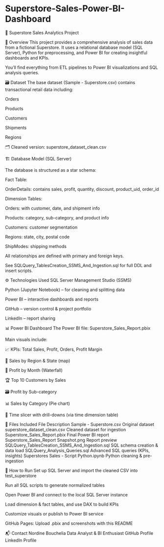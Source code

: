 # Superstore-Sales-Power-BI-Dashboard

🛒 Superstore Sales Analytics Project

📌 Overview
This project provides a comprehensive analysis of sales data from a fictional Superstore. It uses a relational database model (SQL Server), Python for preprocessing, and Power BI for creating insightful dashboards and KPIs.

You’ll find everything from ETL pipelines to Power BI visualizations and SQL analysis queries.

🗃️ Dataset
The base dataset (Sample - Superstore.csv) contains transactional retail data including:

Orders

Products

Customers

Shipments

Regions

🗂️ Cleaned version: superstore_dataset_clean.csv

🏗️ Database Model (SQL Server)

The database is structured as a star schema:

Fact Table:

OrderDetails: contains sales, profit, quantity, discount, product_uid, order_id

Dimension Tables:

Orders: with customer, date, and shipment info

Products: category, sub-category, and product info

Customers: customer segmentation

Regions: state, city, postal code

ShipModes: shipping methods

All relationships are defined with primary and foreign keys.

See SQLQuery_TablesCreation_SSMS_And_Ingestion.sql for full DDL and insert scripts.

⚙️ Technologies Used
SQL Server Management Studio (SSMS)

Python (Jupyter Notebook) – for cleaning and splitting data

Power BI – interactive dashboards and reports

GitHub – version control & project portfolio

LinkedIn – report sharing

📊 Power BI Dashboard
The Power BI file: Superstore_Sales_Report.pbix

Main visuals include:

📈 KPIs: Total Sales, Profit, Orders, Profit Margin

📍 Sales by Region & State (map)

🧾 Profit by Month (Waterfall)

🏆 Top 10 Customers by Sales

🗃️ Profit by Sub-category

📊 Sales by Category (Pie chart)

🔁 Time slicer with drill-downs (via time dimension table)

📂 Files Included
File	Description
Sample - Superstore.csv	Original dataset
superstore_dataset_clean.csv	Cleaned dataset for ingestion
Superstore_Sales_Report.pbix	Final Power BI report
Superstore_Sales_Report Snapshot.png	Report preview
SQLQuery_TablesCreation_SSMS_And_Ingestion.sql	SQL schema creation & data load
SQLQuery_Analysis_Queries.sql	Advanced SQL queries (KPIs, insights)
Superstores Sales - Script Python.ipynb	Python cleaning & pre-ingestion

🚀 How to Run
Set up SQL Server and import the cleaned CSV into test_superstore

Run all SQL scripts to generate normalized tables

Open Power BI and connect to the local SQL Server instance

Load dimension & fact tables, and use DAX to build KPIs

Customize visuals or publish to Power BI service

GitHub Pages: Upload .pbix and screenshots with this README


📬 Contact
Nordine Bouchelia
Data Analyst & BI Enthusiast
GitHub Profile
LinkedIn Profile
